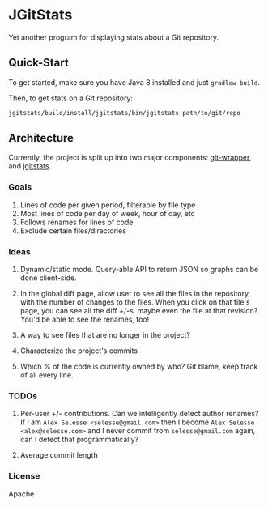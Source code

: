 # JGitStats

Yet another program for displaying stats about a Git repository.

## Quick-Start

To get started, make sure you have Java 8 installed and just `gradlew build`.

Then, to get stats on a Git repository:

```bash
jgitstats/build/install/jgitstats/bin/jgitstats path/to/git/repo
```

## Architecture

Currently, the project is split up into two major components: [git-wrapper],
and [jgitstats].


### Goals

1. Lines of code per given period, filterable by file type
2. Most lines of code per day of week, hour of day, etc
3. Follows renames for lines of code
4. Exclude certain files/directories

### Ideas

1. Dynamic/static mode. Query-able API to return JSON so graphs can be done
   client-side.

2. In the global diff page, allow user to see all the files in the repository,
   with the number of changes to the files. When you click on that file's page,
   you can see all the diff +/-s, maybe even the file at that revision? You'd
   be able to see the renames, too!

3. A way to see files that are no longer in the project?

4. Characterize the project's commits

5. Which % of the code is currently owned by who? Git blame, keep track of all
   every line.

### TODOs

1. Per-user +/- contributions. Can we intelligently detect author renames?
   If I am `Alex Selesse <selesse@gmail.com>` then I become
   `Alex Selesse <alex@selesse.com>` and I never commit from
   `selesse@gmail.com` again, can I detect that programmatically?


2. Average commit length

[git-wrapper]: git-wrapper
[jgitstats]: jgitstats

### License

Apache
